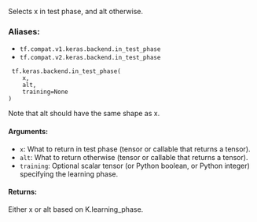 
Selects x in test phase, and alt otherwise.
### Aliases:
- `tf.compat.v1.keras.backend.in_test_phase`
- `tf.compat.v2.keras.backend.in_test_phase`

```
 tf.keras.backend.in_test_phase(
    x,
    alt,
    training=None
)
```

Note that alt should have the same shape as x.
#### Arguments:
- `x`: What to return in test phase (tensor or callable that returns a tensor).
- `alt`: What to return otherwise (tensor or callable that returns a tensor).
- `training`: Optional scalar tensor (or Python boolean, or Python integer) specifying the learning phase.
#### Returns:

Either x or alt based on K.learning_phase.
